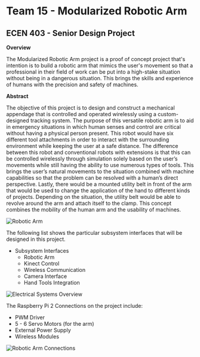 # Team 15 - Modularized Robotic Arm

## ECEN 403 - Senior Design Project

**Overview**

The Modularized Robotic Arm project is a proof of concept project that's intention is to build a robotic arm that mimics the user's movement so that a professional in their field of work can be put into a high-stake situation without being in a dangerous situation. This brings the skills and experience of humans with the precision and safety of machines. 

**Abstract**

The objective of this project is to design and construct a mechanical appendage that is controlled and operated wirelessly using a custom-designed tracking system. The purpose of this versatile robotic arm is to aid in emergency situations in which human senses and control are critical without having a physical person present. This robot would have six different tool attachments in order to interact with the surrounding environment while keeping the user at a safe distance. The difference between this robot and conventional robots with extensions is that this can be controlled wirelessly through simulation solely based on the user’s movements while still having the ability to use numerous types of tools. This brings the user’s natural movements to the situation combined with machine capabilities so that the problem can be resolved with a human’s direct perspective. Lastly, there would be a mounted utility belt in front of the arm that would be used to change the application of the hand to different kinds of projects. Depending on the situation, the utility belt would be able to revolve around the arm and attach itself to the clamp. This concept combines the mobility of the human arm and the usability of machines.

![Robotic Arm](https://github.com/kevintbradshaw/Team15RobotArm/tree/master/Project/Images/ArmPicture1.PNG)

The following list shows the particular subsystem interfaces that will be designed in this project.
- Subsystem Interfaces 
  - Robotic Arm
  - Kinect Control
  - Wireless Communication
  - Camera Interface
  - Hand Tools Integration

![Electrical Systems Overview](https://github.com/kevintbradshaw/Team15RobotArm/tree/master/Project/Images/ElectricalSystemOverview.PNG)

The Raspberry Pi 2 Connections on the project include:
  - PWM Driver
  - 5 - 6 Servo Motors (for the arm)
  - External Power Supply
  - Wireless Modules

![Robotic Arm Connections](https://github.com/kevintbradshaw/Team15RobotArm/tree/master/Project/Images/RoboticArmConnections.PNG)


